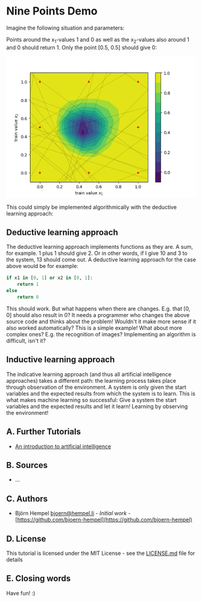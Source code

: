 # Nine Points Demo

Imagine the following situation and parameters:

Points around the x<sub>1</sub>-values 1 and 0 as well as the x<sub>2</sub>-values also around 1 and 0 should return 1. Only the point [0.5, 0.5] should give 0:

<img src="/markdown/demos/nine_points.png">

This could simply be implemented algorithmically with the deductive learning approach:

## Deductive learning approach

The deductive learning approach implements functions as they are. A sum, for example. 1 plus 1 should give 2. Or in other words, if I give 10 and 3 to the system, 13 should come out. A deductive learning approach for the case above would be for example:

```python
if x1 in [0, 1] or x2 in [0, 1]:
    return 1
else
    return 0
```

This should work. But what happens when there are changes. E.g. that [0, 0] should also result in 0? It needs a programmer who changes the above source code and thinks about the problem! Wouldn't it make more sense if it also worked automatically? This is a simple example! What about more complex ones? E.g. the recognition of images? Implementing an algorithm is difficult, isn't it?

## Inductive learning approach

The indicative learning approach (and thus all artificial intelligence approaches) takes a different path: the learning process takes place through observation of the environment. A system is only given the start variables and the expected results from which the system is to learn. This is what makes machine learning so successful: Give a system the start variables and the expected results and let it learn! Learning by observing the environment!

## A. Further Tutorials

* [An introduction to artificial intelligence](https://github.com/friends-of-ai/an-introduction-to-artificial-intelligence)

## B. Sources

* ...

## C. Authors

* Björn Hempel <bjoern@hempel.li> - _Initial work_ - [https://github.com/bjoern-hempel](https://github.com/bjoern-hempel)

## D. License

This tutorial is licensed under the MIT License - see the [LICENSE.md](/LICENSE.md) file for details

## E. Closing words

Have fun! :)


